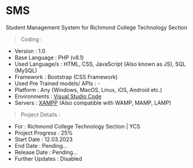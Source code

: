 # SMS
Student Management System for Richmond College Technology Section

> Coding :
- Version : 1.0
- Base Language : PHP (v8.1)
- Used Language/s : HTML, CSS, JavaScript (Also known as JS), SQL (MySQL)
- Framework : Bootstrap (CSS Framework)
- Used Pre Trained models/ APIs : -
- Platform : Any (Windows, MacOS, Linux, iOS, Android etc.)
- Environments : [Visual Studio Code](https://code.visualstudio.com/download)
- Servers : [XAMPP](https://www.apachefriends.org/download.html) (Also compatible with WAMP, MAMP, LAMP)

> Project Details :
- For : Richmond College Technology Section | YCS
- Project Progress : 25%
- Start Date : 12.03.2023
- End Date : Pending...
- Release Date : Pending...
- Further Updates : Disabled
